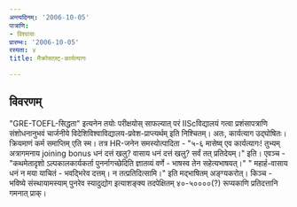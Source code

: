 ```yaml
---
अन्त्यदिनम्: '2006-10-05'
पात्राणि:
- विश्वासः
प्रारम्भः: '2006-10-05'
रस्यता: ४
title: मैक्रोसाफ़्ट्-कार्यत्यागः

---
```


## विवरणम्
"GRE-TOEFL-सिद्धता" इत्यनेन तयोः परीक्षयोस् साफल्यात् परं IIScविद्यालयं गत्वा प्रशंसापत्राणि संशोधनानुभवं चार्जनीये विदेशिविश्वाविद्यालय-प्रवेश-प्राप्त्यर्थम् इति निश्चितम्। अतः, कार्यत्याग उद्घोषितः। क्रियमाणं‌ कर्म समाप्तिम् एति स्म। तत्र HR-जनेन समस्योत्पादिता - "५-६ मासेष्व् एव कार्यत्यागः! तुभ्यम् अत्रागमनाय joining bonus धनं दत्तं खलु? वासाय धनं दत्तं खलु? सर्वं तत् प्रतिदेयम्।" इति। एवञ्च - "कथमेतादृशो ऽल्पकालकार्यकर्ता पुनर्नागच्छेदिति ज्ञातव्यं वर्णे  - भाषस्व तेन सहेत्यभाषयत्।" " महार्ह-वासाय धनं न मया याचितं - भवद्भिरेव दत्तम्। न तत्प्रतिदित्सामि।" इति मद्भाषितम् अङ्ग्यकरोत्। किञ्च - भविष्ये संस्थायामस्याम् पुनरेव स्यादुद्योग इत्याशङ्क्य तदपेक्षितम् ४०-५००००(?) रूप्यकाणि प्रतिदत्तानि गमनात् प्राक्।

